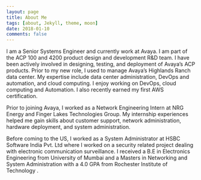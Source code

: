 ```yaml
---
layout: page
title: About Me
tags: [about, Jekyll, theme, moon]
date: 2018-01-10
comments: false
---
```

   
I am a Senior Systems Engineer and currently work at Avaya. I am part of the ACP 100 and 4200 product design and development R&D team. I have been actively involved in designing, testing, and deployment of Avaya’s ACP products.
Prior to my new role, I used to manage Avaya’s Highlands Ranch data center. My expertise include data center administration, DevOps and automation, and cloud computing. I enjoy working on DevOps, cloud computing and Automation. I also recently earned my first AWS certification.

Prior to joining Avaya, I worked as a Network Engineering Intern at NRG Energy and Finger Lakes Technologies Group. My internship experiences helped me gain skills about customer support, network administration, hardware deployment, and system administration.

Before coming to the US, I worked as a System Administrator at HSBC Software India Pvt. Ltd where I worked on a security related project dealing with electronic communication surveillance.
I received a B.E in Electronics Engineering from University of Mumbai and a Masters in Networking and System Administration with a 4.0 GPA from Rochester Institute of Technology .
